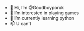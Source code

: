 - 👋 Hi, I’m @Goodboyporok
- 👀 I’m interested in playing games
- 🌱 I’m currently learning python
- 📫 U can't

<!---
Goodboyporok/Goodboyporok is a ✨ special ✨ repository because its `README.md` (this file) appears on your GitHub profile.
You can click the Preview link to take a look at your changes.
--->
